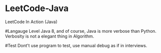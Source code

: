 LeetCode-Java
=============

LeetCode In Action (Java)

#Langauge Level
Java 8, and of course, Java is more verbose than Python. Verbosity is not a elegant thing in Algorithm.

#Test
Dont't use program to test, use manual debug as if in interviews.
